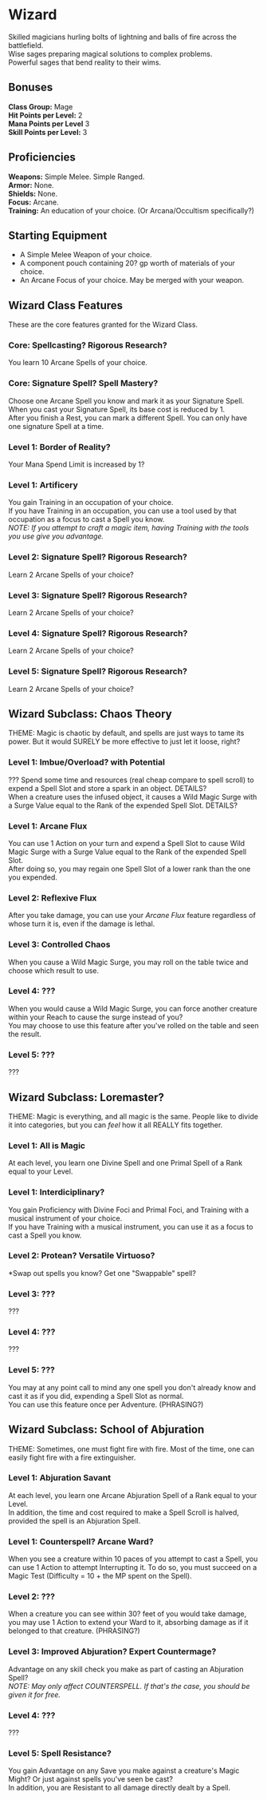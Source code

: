 # Wizard
Skilled magicians hurling bolts of lightning and balls of fire across the battlefield. <br>
Wise sages preparing magical solutions to complex problems. <br>
Powerful sages that bend reality to their wims. <br>

## Bonuses
**Class Group:** Mage <br>
**Hit Points per Level:** 2 <br>
**Mana Points per Level** 3 <br>
**Skill Points per Level:** 3 <br>

## Proficiencies
**Weapons:** Simple Melee. Simple Ranged. <br>
**Armor:** None. <br>
**Shields:** None. <br>
**Focus:** Arcane. <br>
**Training:** An education of your choice. (Or Arcana/Occultism specifically?) <br>

## Starting Equipment
+ A Simple Melee Weapon of your choice.
+ A component pouch containing 20? gp worth of materials of your choice.
+ An Arcane Focus of your choice. May be merged with your weapon.

## Wizard Class Features
These are the core features granted for the Wizard Class.

### Core: Spellcasting? Rigorous Research?
You learn 10 Arcane Spells of your choice.

### Core: Signature Spell? Spell Mastery?
Choose one Arcane Spell you know and mark it as your Signature Spell. When you cast your Signature Spell, its base cost is reduced by 1. <br>
After you finish a Rest, you can mark a different Spell. You can only have one signature Spell at a time.

### Level 1: Border of Reality?
Your Mana Spend Limit is increased by 1?

### Level 1: Artificery
You gain Training in an occupation of your choice. <br>
If you have Training in an occupation, you can use a tool used by that occupation as a focus to cast a Spell you know. <br>
*NOTE: If you attempt to craft a magic item, having Training with the tools you use give you advantage.*

### Level 2: Signature Spell? Rigorous Research?
Learn 2 Arcane Spells of your choice?

### Level 3: Signature Spell? Rigorous Research?
Learn 2 Arcane Spells of your choice?

### Level 4: Signature Spell? Rigorous Research?
Learn 2 Arcane Spells of your choice?

### Level 5: Signature Spell? Rigorous Research?
Learn 2 Arcane Spells of your choice?

## Wizard Subclass: Chaos Theory
THEME: Magic is chaotic by default, and spells are just ways to tame its power. But it would SURELY be more effective to just let it loose, right?

### Level 1: Imbue/Overload? with Potential
??? Spend some time and resources (real cheap compare to spell scroll) to expend a Spell Slot and store a spark in an object. DETAILS? <br>
When a creature uses the infused object, it causes a Wild Magic Surge with a Surge Value equal to the Rank of the expended Spell Slot. DETAILS?
### Level 1: Arcane Flux
You can use 1 Action on your turn and expend a Spell Slot to cause Wild Magic Surge with a Surge Value equal to the Rank of the expended Spell Slot. <br>
After doing so, you may regain one Spell Slot of a lower rank than the one you expended.

### Level 2: Reflexive Flux
After you take damage, you can use your *Arcane Flux* feature regardless of whose turn it is, even if the damage is lethal.

### Level 3: Controlled Chaos
When you cause a Wild Magic Surge, you may roll on the table twice and choose which result to use.

### Level 4: ???
When you would cause a Wild Magic Surge, you can force another creature within your Reach to cause the surge instead of you? <br>
You may choose to use this feature after you've rolled on the table and seen the result.

### Level 5: ???
???

## Wizard Subclass: Loremaster?
THEME: Magic is everything, and all magic is the same. People like to divide it into categories, but you can *feel* how it all REALLY fits together.

### Level 1: All is Magic
At each level, you learn one Divine Spell and one Primal Spell of a Rank equal to your Level.
### Level 1: Interdiciplinary?
You gain Proficiency with Divine Foci and Primal Foci, and Training with a musical instrument of your choice. <br>
If you have Training with a musical instrument, you can use it as a focus to cast a Spell you know.

### Level 2: Protean? Versatile Virtuoso?
*Swap out spells you know? Get one "Swappable" spell?

### Level 3: ???
???

### Level 4: ???
???

### Level 5: ???
You may at any point call to mind any one spell you don't already know and cast it as if you did, expending a Spell Slot as normal. <br>
You can use this feature once per Adventure. (PHRASING?)

## Wizard Subclass: School of Abjuration
THEME: Sometimes, one must fight fire with fire. Most of the time, one can easily fight fire with a fire extinguisher.

### Level 1: Abjuration Savant
At each level, you learn one Arcane Abjuration Spell of a Rank equal to your Level. <br>
In addition, the time and cost required to make a Spell Scroll is halved, provided the spell is an Abjuration Spell.
### Level 1: Counterspell? Arcane Ward?
When you see a creature within 10 paces of you attempt to cast a Spell, you can use 1 Action to attempt Interrupting it. To do so, you must succeed on a Magic Test (Difficulty = 10 + the MP spent on the Spell).

### Level 2: ???
When a creature you can see within 30? feet of you would take damage, you may use 1 Action to extend your Ward to it, absorbing damage as if it belonged to that creature. (PHRASING?)

### Level 3: Improved Abjuration? Expert Countermage?
Advantage on any skill check you make as part of casting an Abjuration Spell? <br>
*NOTE: May only affect COUNTERSPELL. If that's the case, you should be given it for free.*

### Level 4: ???
???

### Level 5: Spell Resistance?
You gain Advantage on any Save you make against a creature's Magic Might? Or just against spells you've seen be cast? <br>
In addition, you are Resistant to all damage directly dealt by a Spell.
